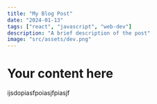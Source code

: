 ```yaml
---
title: "My Blog Post"
date: "2024-01-13"
tags: ["react", "javascript", "web-dev"]
description: "A brief description of the post"
image: "src/assets/dev.png"
---
```


# Your content here
ijsdopiasfpoiasjfpiasjf